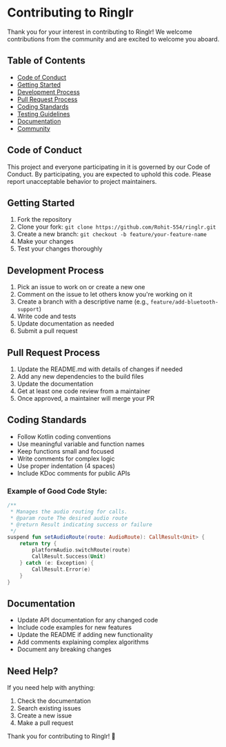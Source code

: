 # Contributing to Ringlr

Thank you for your interest in contributing to Ringlr! We welcome contributions from the community and are excited to welcome you aboard.

## Table of Contents
- [Code of Conduct](#code-of-conduct)
- [Getting Started](#getting-started)
- [Development Process](#development-process)
- [Pull Request Process](#pull-request-process)
- [Coding Standards](#coding-standards)
- [Testing Guidelines](#testing-guidelines)
- [Documentation](#documentation)
- [Community](#community)

## Code of Conduct

This project and everyone participating in it is governed by our Code of Conduct. By participating, you are expected to uphold this code. Please report unacceptable behavior to project maintainers.

## Getting Started

1. Fork the repository
2. Clone your fork: `git clone https://github.com/Rohit-554/ringlr.git`
3. Create a new branch: `git checkout -b feature/your-feature-name`
4. Make your changes
5. Test your changes thoroughly

## Development Process

1. Pick an issue to work on or create a new one
2. Comment on the issue to let others know you're working on it
3. Create a branch with a descriptive name (e.g., `feature/add-bluetooth-support`)
4. Write code and tests
5. Update documentation as needed
6. Submit a pull request

## Pull Request Process

1. Update the README.md with details of changes if needed
2. Add any new dependencies to the build files
3. Update the documentation
4. Get at least one code review from a maintainer
5. Once approved, a maintainer will merge your PR

## Coding Standards

- Follow Kotlin coding conventions
- Use meaningful variable and function names
- Keep functions small and focused
- Write comments for complex logic
- Use proper indentation (4 spaces)
- Include KDoc comments for public APIs

### Example of Good Code Style:
```kotlin
/**
 * Manages the audio routing for calls.
 * @param route The desired audio route
 * @return Result indicating success or failure
 */
suspend fun setAudioRoute(route: AudioRoute): CallResult<Unit> {
    return try {
        platformAudio.switchRoute(route)
        CallResult.Success(Unit)
    } catch (e: Exception) {
        CallResult.Error(e)
    }
}
```

## Documentation

- Update API documentation for any changed code
- Include code examples for new features
- Update the README if adding new functionality
- Add comments explaining complex algorithms
- Document any breaking changes


## Need Help?

If you need help with anything:
1. Check the documentation
2. Search existing issues
3. Create a new issue
4. Make a pull request

Thank you for contributing to Ringlr! 🎉
